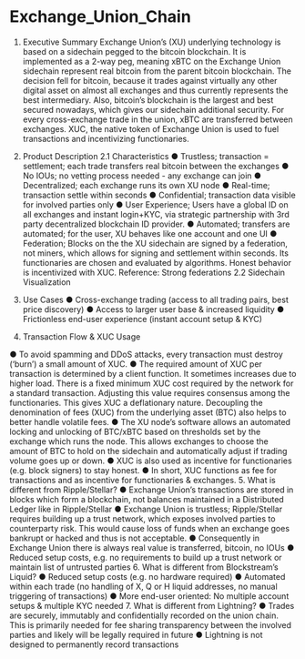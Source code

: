 # Exchange_Union_Chain

1.	Executive Summary
Exchange Union’s (XU) underlying technology is based on a sidechain pegged to the bitcoin blockchain. It is implemented as a 2-way peg, meaning xBTC on the Exchange Union sidechain represent real bitcoin from the parent bitcoin blockchain. The decision fell for bitcoin, because it trades against virtually any other digital asset on almost all exchanges and thus currently represents the best intermediary. Also, bitcoin’s blockchain is the largest and best secured nowadays, which gives our sidechain additional security. For every cross-exchange trade in the union, xBTC are transferred between exchanges. XUC, the native token of Exchange Union is used to fuel transactions and incentivizing functionaries.
2.	Product Description
2.1	Characteristics
●	Trustless; transaction = settlement; each trade transfers real bitcoin between the exchanges
●	No IOUs; no vetting process needed - any exchange can join
●	Decentralized; each exchange runs its own XU node
●	Real-time; transaction settle within seconds
●	Confidential; transaction data visible for involved parties only
●	User Experience; Users have a global ID on all exchanges and instant login+KYC, via strategic partnership with 3rd party decentralized blockchain ID provider.
●	Automated; transfers are automated; for the user, XU behaves like one account and one UI
●	Federation; Blocks on the the XU sidechain are signed by a federation, not miners, which allows for signing and settlement within seconds. Its functionaries are chosen and evaluated by algorithms. Honest behavior is incentivized with XUC. Reference: Strong federations
2.2 	Sidechain Visualization
 
3.	Use Cases
●	Cross-exchange trading (access to all trading pairs, best price discovery)
●	Access to larger user base & increased liquidity
●	Frictionless end-user experience (instant account setup & KYC)

4. Transaction Flow & XUC Usage
 
●	To avoid spamming and DDoS attacks, every transaction must destroy (‘burn’) a small amount of XUC. 
●	The required amount of XUC per transaction is determined by a client function. It sometimes increases due to higher load. There is a fixed minimum XUC cost required by the network for a standard transaction. Adjusting this value requires consensus among the functionaries. This gives XUC a deflationary nature. Decoupling the denomination of fees (XUC) from the underlying asset (BTC) also helps to better handle volatile fees.
●	The XU node’s software allows an automated locking and unlocking of BTC/xBTC based on thresholds set by the exchange which runs the node. This allows exchanges to choose the amount of BTC to hold on the sidechain and automatically adjust if trading volume goes up or down.
●	XUC is also used as incentive for functionaries (e.g. block signers) to stay honest.
●	In short, XUC functions as fee for transactions and as incentive for functionaries & exchanges.
5. What is different from Ripple/Stellar?
●	Exchange Union’s transactions are stored in blocks which form a blockchain, not balances maintained in a Distributed Ledger like in Ripple/Stellar
●	Exchange Union is trustless; Ripple/Stellar requires building up a trust network, which exposes involved parties to counterparty risk. This would cause loss of funds when an exchange goes bankrupt or hacked and thus is not acceptable.
●	Consequently in Exchange Union there is always real value is transferred, bitcoin, no IOUs
●	Reduced setup costs, e.g. no requirements to build up a trust network or maintain list of untrusted parties
6. What is different from Blockstream’s Liquid?
●	Reduced setup costs (e.g. no hardware required)
●	Automated within each trade (no handling of X, Q or H liquid addresses, no manual triggering of transactions)
●	More end-user oriented: No multiple account setups & multiple KYC needed
7. What is different from Lightning?
●	Trades are securely, immutably and confidentially recorded on the union chain. This is primarily needed for fee sharing transparency between the involved parties and likely will be legally required in future
●	Lightning is not designed to permanently record transactions

